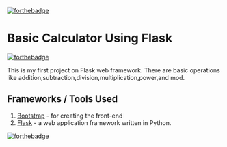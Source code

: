 [![forthebadge](https://forthebadge.com/images/badges/check-it-out.svg)](https://ipldash.herokuapp.com)
# Basic Calculator Using Flask
[![forthebadge](https://forthebadge.com/images/badges/made-with-python.svg)](#)

This is my first project on Flask web framework. There are basic operations like addition,subtraction,division,multiplication,power,and mod.



## Frameworks / Tools Used
1. [Bootstrap](https://getbootstrap.com/) - for creating the front-end
2. [Flask](https://www.tutorialspoint.com/flask/index.htm) - a web application framework written in Python.



[![forthebadge](https://forthebadge.com/images/badges/built-with-love.svg)](#)
